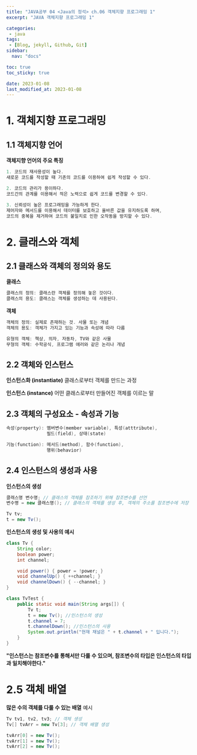 ```yaml
---
title: "JAVA공부 04 <Java의 정석> ch.06 객체지향 프로그래밍 1"
excerpt: "JAVA 객체지향 프로그래밍 1"

categories:
 - java
tags:
 - [Blog, jekyll, Github, Git]
sidebar:
  nav: "docs"

toc: true
toc_sticky: true

date: 2023-01-08
last_modified_at: 2023-01-08
---
```


# 1. 객체지향 프로그래밍
## 1.1 객체지향 언어
 __객체지향 언어의 주요 특징__
 ```java
 1. 코드의 재사용성이 높다.
 새로운 코드를 작성할 때 기존의 코드를 이용하여 쉽게 작성할 수 있다.

 2. 코드의 관리가 용이하다.
 코드간의 관계를 이용해서 적은 노력으로 쉽게 코드를 변경할 수 있다.

 3. 신뢰성이 높은 프로그래밍을 가능하게 한다.
 제어자와 메서드를 이용해서 데이터를 보호하고 올바른 값을 유지하도록 하며,
 코드의 중복을 제거하여 코드의 불일치로 인한 오작동을 방지할 수 있다.
 ```

# 2. 클래스와 객체
## 2.1 클래스와 객체의 정의와 용도

__클래스__
```java
클래스의 정의: 클래스란 객체를 정의해 놓은 것이다.
클래스의 용도: 클래스는 객체를 생성하는 데 사용된다.
```

__객체__
```java
객체의 정의: 실제로 존재하는 것. 사물 또는 개념
객체의 용도: 객체가 가지고 있는 기능과 속성에 따라 다름

유형의 객체: 책상, 의자, 자동차, TV와 같은 사물
무형의 객체: 수학공식, 프로그램 에러와 같은 논리나 개념
```

## 2.2 객체와 인스턴스
__인스턴스화 (instantiate)__
클래스로부터 객체를 만드는 과정

__인스턴스 (instance)__
어떤 클래스로부터 만들어진 객체를 이르는 말

## 2.3 객체의 구성요소 - 속성과 기능
```java
속성(property): 멤버변수(member variable), 특성(atttribute), 
               필드(field), 상태(state)

기능(function): 메서드(method), 함수(function),
               행위(behavior)
```
## 2.4 인스턴스의 생성과 사용

__인스턴스의 생성__
```java
클래스명 변수명; // 클래스의 객체를 참조하기 위해 참조변수를 선언
변수명 = new 클래스명(); // 클래스의 객체를 생성 후, 객체의 주소를 참조변수에 저장

Tv tv;
t = new Tv();
```
__인스턴스의 생성 및 사용의 예시__
```java
class Tv {
    String color;
    boolean power;
    int channel;

    void power() { power = !power; }
    void channelUp() { ++channel; }
    void channelDown() { --channel; }
}

class TvTest {
    public static void main(String args[]) {
        Tv t;
        t = new Tv(); //인스턴스의 생성
        t.channel = 7;
        t.channelDown(); //인스턴스의 사용
        System.out.println("현재 채널은 " + t.channel + " 입니다.");
    }
}
```

__"인스턴스는 참조변수를 통해서만 다룰 수 있으며, 참조변수의 타입은 인스턴스의 타입과 일치해야한다."__

# 2.5 객체 배열
__많은 수의 객체를 다룰 수 있는 배열__
예시
```java
Tv tv1, tv2, tv3; // 객체 생성
Tv[] tvArr = new Tv[3]; // 객체 배열 생성

tvArr[0] = new Tv(); 
tvArr[1] = new Tv();
tvArr[2] = new Tv();
```

